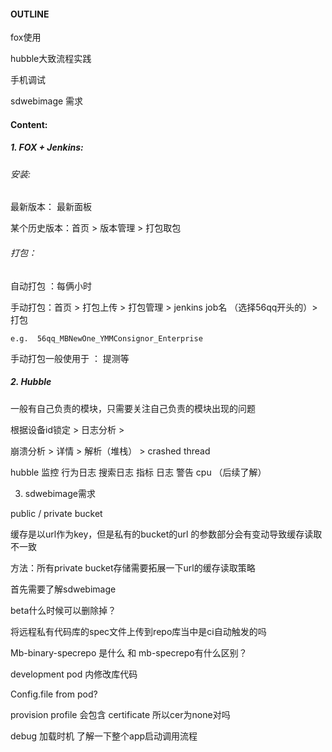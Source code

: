 #### OUTLINE

fox使用

hubble大致流程实践

手机调试

sdwebimage 需求



#### Content:

##### 1. FOX + Jenkins:

###### 安装:

最新版本： 最新面板

某个历史版本：首页 > 版本管理 > 打包取包

###### 打包：

自动打包 ：每俩小时

手动打包：首页 > 打包上传 > 打包管理 > jenkins job名 （选择56qq开头的）> 打包 

`e.g.  56qq_MBNewOne_YMMConsignor_Enterprise`

手动打包一般使用于 ： 提测等



##### 2. Hubble

一般有自己负责的模块，只需要关注自己负责的模块出现的问题

根据设备id锁定 > 日志分析 > 

崩溃分析 > 详情 > 解析（堆栈） > crashed thread

hubble 监控 行为日志 搜索日志 指标 日志 警告 cpu （后续了解）



3. sdwebimage需求

public / private bucket

缓存是以url作为key，但是私有的bucket的url 的参数部分会有变动导致缓存读取不一致

方法：所有private bucket存储需要拓展一下url的缓存读取策略

首先需要了解sdwebimage



beta什么时候可以删除掉？

将远程私有代码库的spec文件上传到repo库当中是ci自动触发的吗



Mb-binary-specrepo 是什么 和 mb-specrepo有什么区别？

development pod 内修改库代码

Config.file from pod?

provision profile 会包含 certificate 所以cer为none对吗







debug 加载时机 了解一下整个app启动调用流程







